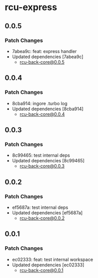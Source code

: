 # rcu-express

## 0.0.5

### Patch Changes

- 7abea9c: feat: express handler
- Updated dependencies [7abea9c]
  - rcu-back-core@0.0.5

## 0.0.4

### Patch Changes

- 8cba914: ingore .turbo log
- Updated dependencies [8cba914]
  - rcu-back-core@0.0.4

## 0.0.3

### Patch Changes

- 8c99465: test internal deps
- Updated dependencies [8c99465]
  - rcu-back-core@0.0.3

## 0.0.2

### Patch Changes

- ef5687a: test internal deps
- Updated dependencies [ef5687a]
  - rcu-back-core@0.0.2

## 0.0.1

### Patch Changes

- ec02333: feat: test internal workspace
- Updated dependencies [ec02333]
  - rcu-back-core@0.0.1
